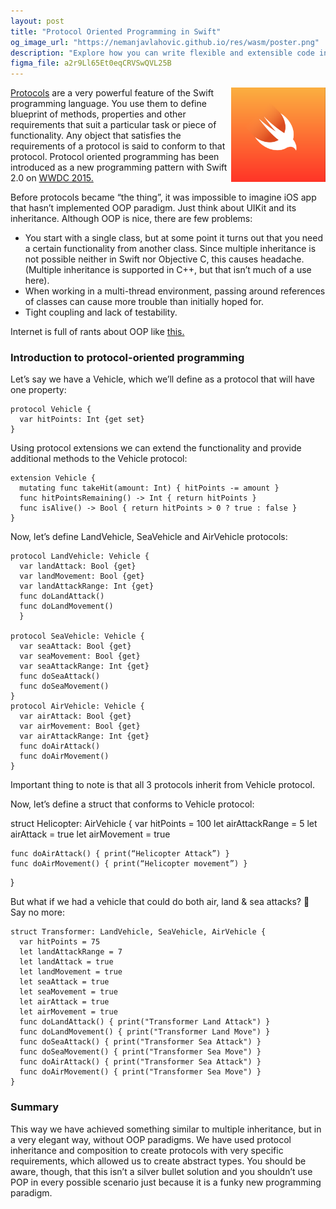 ```yaml
---
layout: post
title: "Protocol Oriented Programming in Swift"
og_image_url: "https://nemanjavlahovic.github.io/res/wasm/poster.png"
description: "Explore how you can write flexible and extensible code in Swift with protocol-oriented programming."
figma_file: a2r9Ll65Et0eqCRVSwQVL25B
---
```


<img src="/res/wasm/swift-og.png" width="30%" align="right" alt="This is not a logotype">[Protocols](https://developer.apple.com/library/content/documentation/Swift/Conceptual/Swift_Programming_Language/Protocols.html) are a very powerful feature of the Swift programming language.
You use them to define blueprint of methods, properties and other requirements that suit a particular task or piece of functionality. Any object that satisfies the requirements of a protocol is said to conform to that protocol.
Protocol oriented programming has been introduced as a new programming pattern with Swift 2.0 on [WWDC 2015.](https://www.youtube.com/watch?v=g2LwFZatfTI)

Before protocols became “the thing”, it was impossible to imagine iOS app that hasn’t implemented OOP paradigm. Just think about UIKit and its inheritance.
Although OOP is nice, there are few problems:
- You start with a single class, but at some point it turns out that you need a certain functionality from another class. Since multiple inheritance is not possible neither in Swift nor Objective C, this causes headache. (Multiple inheritance is supported in C++, but that isn’t much of a use here).
- When working in a multi-thread environment, passing around references of classes can cause more trouble than initially hoped for.
- Tight coupling and lack of testability.

Internet is full of rants about OOP like [this.](https://krakendev.io/blog/subclassing-can-suck-and-heres-why)

### Introduction to protocol-oriented programming

Let’s say we have a Vehicle, which we’ll define as a protocol that will have one property:
```wasm
protocol Vehicle {
  var hitPoints: Int {get set} 
}
```

Using protocol extensions we can extend the functionality and provide additional methods to the Vehicle protocol:
```wasm
extension Vehicle {
  mutating func takeHit(amount: Int) { hitPoints -= amount } 
  func hitPointsRemaining() -> Int { return hitPoints }
  func isAlive() -> Bool { return hitPoints > 0 ? true : false }
}
```

Now, let’s define LandVehicle, SeaVehicle and AirVehicle protocols:
```wasm
protocol LandVehicle: Vehicle { 
  var landAttack: Bool {get}
  var landMovement: Bool {get} 
  var landAttackRange: Int {get}
  func doLandAttack()
  func doLandMovement() 
  }
  
protocol SeaVehicle: Vehicle { 
  var seaAttack: Bool {get}
  var seaMovement: Bool {get} 
  var seaAttackRange: Int {get}
  func doSeaAttack()
  func doSeaMovement() 
}
protocol AirVehicle: Vehicle { 
  var airAttack: Bool {get}
  var airMovement: Bool {get} 
  var airAttackRange: Int {get}
  func doAirAttack()
  func doAirMovement() 
}
```

Important thing to note is that all 3 protocols inherit from Vehicle protocol.

Now, let’s define a struct that conforms to Vehicle protocol:

struct Helicopter: AirVehicle {
	var hitPoints = 100
	let airAttackRange = 5
	let airAttack = true
	let airMovement = true

	func doAirAttack() { print(“Helicopter Attack”) }
	func doAirMovement() { print(“Helicopter movement”) }
}

But what if we had a vehicle that could do both air, land & sea attacks? 🤔 Say no more:

```wasm
struct Transformer: LandVehicle, SeaVehicle, AirVehicle {
  var hitPoints = 75
  let landAttackRange = 7 
  let landAttack = true 
  let landMovement = true 
  let seaAttack = true 
  let seaMovement = true 
  let airAttack = true 
  let airMovement = true
  func doLandAttack() { print("Transformer Land Attack") } 
  func doLandMovement() { print("Transformer Land Move") } 
  func doSeaAttack() { print("Transformer Sea Attack") } 
  func doSeaMovement() { print("Transformer Sea Move") } 
  func doAirAttack() { print("Transformer Sea Attack") } 
  func doAirMovement() { print("Transformer Sea Move") }
}
```

### Summary

This way we have achieved something similar to multiple inheritance, but in a very elegant way, without OOP paradigms.
We have used protocol inheritance and composition to create protocols with very specific requirements, which allowed us to create abstract types.
You should be aware, though, that this isn’t a silver bullet solution and you shouldn’t use POP in every possible scenario just because it is a funky new programming paradigm.

